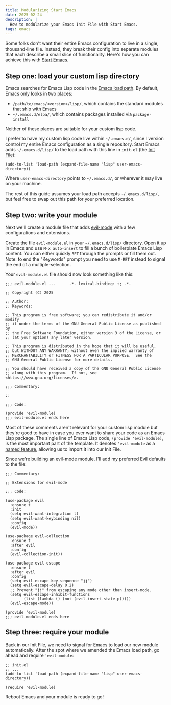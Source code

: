 ```yaml
---
title: Modularizing Start Emacs
date: 2025-02-24
description: |
  How to modularize your Emacs Init File with Start Emacs.
tags: emacs
---
```


Some folks don't want their entire Emacs configuration to live in a single,
thousand-line file. Instead, they break their config into separate modules that
each describe a small slice of functionality. Here's how you can achieve this
with [Start Emacs](https://github.com/mgmarlow/start-emacs).

## Step one: load your custom lisp directory

Emacs searches for Emacs Lisp code in the
[Emacs load path](https://www.gnu.org/software/emacs/manual/html_node/emacs/Lisp-Libraries.html#Lisp-Libraries).
By default, Emacs only looks in two places:

- `/path/to/emacs/<version>/lisp/`, which contains the standard modules that
  ship with Emacs
- `~/.emacs.d/elpa/`, which contains packages installed via `package-install`

Neither of these places are suitable for your custom lisp code.

I prefer to have my custom lisp code live within `~/.emacs.d/`, since I version
control my entire Emacs configuration as a single repository. Start Emacs adds
`~/.emacs.d/lisp/` to the load path with this line in `init.el` (the
[Init File](https://www.gnu.org/software/emacs/manual/html_node/emacs/Init-File.html)):

```elisp
(add-to-list 'load-path (expand-file-name "lisp" user-emacs-directory))
```

Where `user-emacs-directory` points to `~/.emacs.d/`, or wherever it may live on
your machine.

The rest of this guide assumes your load path accepts `~/.emacs.d/lisp/`, but
feel free to swap out this path for your preferred location.

## Step two: write your module

Next we'll create a module file that adds
[evil-mode](https://github.com/emacs-evil/evil) with a few configurations and
extensions.

Create the file `evil-module.el` in your `~/.emacs.d/lisp/` directory. Open it
up in Emacs and use `M-x auto-insert` to fill a bunch of boilerplate Emacs Lisp
content. You can either quickly `RET` through the prompts or fill them out.
Note: to end the "Keywords" prompt you need to use `M-RET` instead to signal the
end of a multiple-selection.

Your `evil-module.el` file should now look something like this:

```elisp
;;; evil-module.el ---      -*- lexical-binding: t; -*-

;; Copyright (C) 2025

;; Author:
;; Keywords:

;; This program is free software; you can redistribute it and/or modify
;; it under the terms of the GNU General Public License as published by
;; the Free Software Foundation, either version 3 of the License, or
;; (at your option) any later version.

;; This program is distributed in the hope that it will be useful,
;; but WITHOUT ANY WARRANTY; without even the implied warranty of
;; MERCHANTABILITY or FITNESS FOR A PARTICULAR PURPOSE.  See the
;; GNU General Public License for more details.

;; You should have received a copy of the GNU General Public License
;; along with this program.  If not, see <https://www.gnu.org/licenses/>.

;;; Commentary:

;;

;;; Code:

(provide 'evil-module)
;;; evil-module.el ends here
```

Most of these comments aren't relevant for your custom lisp module but they're
good to have in case you ever want to share your code as an Emacs Lisp package.
The single line of Emacs Lisp code, `(provide 'evil-module)`, is the most
important part of the template. It denotes `'evil-module` as a
[named feature](https://www.gnu.org/software/emacs/manual/html_node/elisp/Named-Features.html),
allowing us to import it into our Init File.

Since we're building an evil-mode module, I'll add my preferred Evil defaults to
the file:

```elisp
;;; Commentary:

;; Extensions for evil-mode

;;; Code:

(use-package evil
  :ensure t
  :init
  (setq evil-want-integration t)
  (setq evil-want-keybinding nil)
  :config
  (evil-mode))

(use-package evil-collection
  :ensure t
  :after evil
  :config
  (evil-collection-init))

(use-package evil-escape
  :ensure t
  :after evil
  :config
  (setq evil-escape-key-sequence "jj")
  (setq evil-escape-delay 0.2)
  ;; Prevent "jj" from escaping any mode other than insert-mode.
  (setq evil-escape-inhibit-functions
        (list (lambda () (not (evil-insert-state-p)))))
  (evil-escape-mode))

(provide 'evil-module)
;;; evil-module.el ends here
```

## Step three: require your module

Back in our Init File, we need to signal for Emacs to load our new module
automatically. After the spot where we amended the Emacs load path, go ahead and
require `'evil-module`:

```elisp
;; init.el
;; ...
(add-to-list 'load-path (expand-file-name "lisp" user-emacs-directory))

(require 'evil-module)
```

Reboot Emacs and your module is ready to go!
